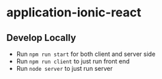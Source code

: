 # application-ionic-react

## Develop Locally 
- Run `npm run start` for both client and server side
- Run `npm run client` to just run front end
- Run `node server` to just run server